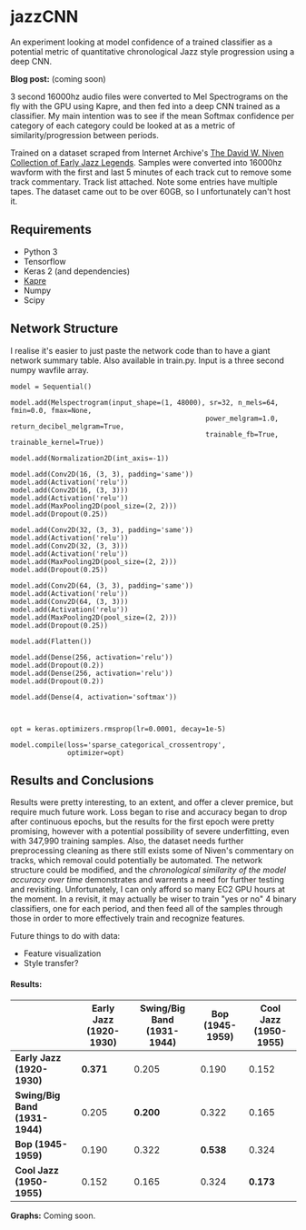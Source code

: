 # jazzCNN
 
An experiment looking at model confidence of a trained classifier as a potential metric of quantitative chronological Jazz style progression using a deep CNN.

**Blog post:** (coming soon)

3 second 16000hz audio files were converted to Mel Spectrograms on the fly with the GPU using Kapre, and then fed into a deep CNN trained as a classifier. My main intention was to see if the mean Softmax confidence per category of each category could be looked at as a metric of similarity/progression between periods.

Trained on a dataset scraped from Internet Archive's [The David W. Niven Collection of Early Jazz Legends](https://archive.org/details/davidwnivenjazz). Samples were converted into 16000hz wavform with the first and last 5 minutes of each track cut to remove some track commentary. Track list attached. Note some entries have multiple tapes. The dataset came out to be over 60GB, so I unfortunately can't host it.

  
## Requirements
- Python 3
- Tensorflow
- Keras 2 (and dependencies)
- [Kapre](https://github.com/keunwoochoi/kapre)
- Numpy
- Scipy
  
  
  

## Network Structure
I realise it's easier to just paste the network code than to have a giant network summary table. Also available in train.py. Input is a three second numpy wavfile array. 

```
model = Sequential()

model.add(Melspectrogram(input_shape=(1, 48000), sr=32, n_mels=64, fmin=0.0, fmax=None,
                                                power_melgram=1.0, return_decibel_melgram=True,
                                                trainable_fb=True, trainable_kernel=True))

model.add(Normalization2D(int_axis=-1))    

model.add(Conv2D(16, (3, 3), padding='same'))
model.add(Activation('relu'))
model.add(Conv2D(16, (3, 3)))
model.add(Activation('relu'))
model.add(MaxPooling2D(pool_size=(2, 2)))
model.add(Dropout(0.25))

model.add(Conv2D(32, (3, 3), padding='same'))
model.add(Activation('relu'))
model.add(Conv2D(32, (3, 3)))
model.add(Activation('relu'))
model.add(MaxPooling2D(pool_size=(2, 2)))
model.add(Dropout(0.25))

model.add(Conv2D(64, (3, 3), padding='same'))
model.add(Activation('relu'))
model.add(Conv2D(64, (3, 3)))
model.add(Activation('relu'))
model.add(MaxPooling2D(pool_size=(2, 2)))
model.add(Dropout(0.25))

model.add(Flatten())

model.add(Dense(256, activation='relu'))
model.add(Dropout(0.2))
model.add(Dense(256, activation='relu'))
model.add(Dropout(0.2))

model.add(Dense(4, activation='softmax'))



opt = keras.optimizers.rmsprop(lr=0.0001, decay=1e-5)

model.compile(loss='sparse_categorical_crossentropy',
              optimizer=opt)

```

## Results and Conclusions

Results were pretty interesting, to an extent, and offer a clever premice, but require much future work. Loss began to rise and accuracy began to drop after continuous epochs, but the results for the first epoch were pretty promising, however with a potential possibility of severe underfitting, even with 347,990 training samples. Also, the dataset needs further preprocessing cleaning as there still exists some of Niven's commentary on tracks, which removal could potentially be automated. The network structure could be modified, and the *chronological similarity of the model accuracy over time* demonstrates and warrents a need for further testing and revisiting. Unfortunately, I can only afford so many EC2 GPU hours at the moment.
In a revisit, it may actually be wiser to train "yes or no" 4 binary classifiers, one for each period, and then feed all of the samples through those in order to more effectively train and recognize features.

Future things to do with data:
- Feature visualization
- Style transfer?

#### Results:

|   | **Early Jazz (1920-1930)** |**Swing/Big Band (1931-1944)**|**Bop (1945-1959)**|**Cool Jazz (1950-1955)**|
| --- | --- | --- | --- | --- |
| **Early Jazz (1920-1930)** | **0.371** | 0.205 | 0.190 | 0.152 |
| **Swing/Big Band (1931-1944)**| 0.205 | **0.200** | 0.322 | 0.165 |
| **Bop (1945-1959)**| 0.190 | 0.322 |**0.538** | 0.324 |
| **Cool Jazz (1950-1955)**| 0.152 | 0.165 | 0.324 |**0.173** |

**Graphs:** Coming soon.
